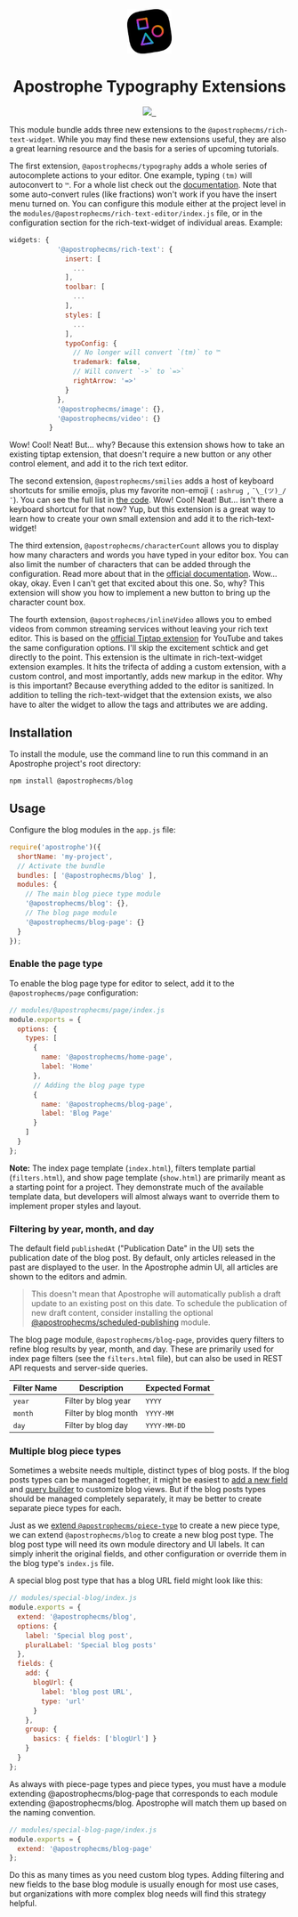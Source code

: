 <div align="center">
  <img src="https://raw.githubusercontent.com/apostrophecms/apostrophe/main/logo.svg" alt="ApostropheCMS logo" width="80" height="80">

  <h1>Apostrophe Typography Extensions</h1>
  <p>
    <a aria-label="Apostrophe logo" href="https://v3.docs.apostrophecms.org">
      <img src="https://img.shields.io/badge/MADE%20FOR%20Apostrophe%203-000000.svg?style=for-the-badge&logo=Apostrophe&labelColor=6516dd">
    </a>
    <a aria-label="Join the community on Discord" href="http://chat.apostrophecms.org">
      <img alt="" src="https://img.shields.io/discord/517772094482677790?color=5865f2&label=Join%20the%20Discord&logo=discord&logoColor=fff&labelColor=000&style=for-the-badge&logoWidth=20">
    </a>
    <a aria-label="License" href="https://github.com/apostrophecms/blog/blob/main/LICENSE.md">
      <img alt="" src="https://img.shields.io/static/v1?style=for-the-badge&labelColor=000000&label=License&message=MIT&color=3DA639">
    </a>
  </p>
</div>

This module bundle adds three new extensions to the `@apostrophecms/rich-text-widget`. While you may find these new extensions useful, they are also a great learning resource and the basis for a series of upcoming tutorials.

The first extension, `@apostrophecms/typography` adds a whole series of autocomplete actions to your editor. One example, typing `(tm)` will autoconvert to `™`. For a whole list check out the [documentation](https://tiptap.dev/api/extensions/typography). Note that some auto-convert rules (like fractions) won't work if you have the insert menu turned on. You can configure this module either at the project level in the `modules/@apostrophecms/rich-text-editor/index.js` file, or in the configuration section for the rich-text-widget of individual areas.
Example:
```js
widgets: {
            '@apostrophecms/rich-text': {
              insert: [
                ...
              ],
              toolbar: [
                ...
              ],
              styles: [
                ...
              ],
              typoConfig: {
                // No longer will convert `(tm)` to ™
                trademark: false,
                // Will convert `->` to `=>`
                rightArrow: '=>'
              }
            },
            '@apostrophecms/image': {},
            '@apostrophecms/video': {}
          }
```

Wow! Cool! Neat! But... why? Because this extension shows how to take an existing tiptap extension, that doesn't require a new button or any other control element, and add it to the rich text editor.

The second extension, `@apostrophecms/smilies` adds a host of keyboard shortcuts for smilie emojis, plus my favorite non-emoji ( `:ashrug `, `¯\_(ツ)_/¯`). You can see the full list in [the code](modules/@apostrophecms/smilies/lib/smilies.js). Wow! Cool! Neat! But... isn't there a keyboard shortcut for that now? Yup, but this extension is a great way to learn how to create your own small extension and add it to the rich-text-widget!

The third extension, `@apostrophecms/characterCount` allows you to display how many characters and words you have typed in your editor box. You can also limit the number of characters that can be added through the configuration. Read more about that in the [official documentation](https://tiptap.dev/api/extensions/character-count). Wow... okay, okay. Even I can't get that excited about this one. So, why? This extension will show you how to implement a new button to bring up the character count box.

The fourth extension, `@apostrophecms/inlineVideo` allows you to embed videos from common streaming services without leaving your rich text editor. This is based on the [official Tiptap extension](https://tiptap.dev/api/nodes/youtube) for YouTube and takes the same configuration options. I'll skip the excitement schtick and get directly to the point. This extension is the ultimate in rich-text-widget extension examples. It hits the trifecta of adding a custom extension, with a custom control, and most importantly, adds new markup in the editor. Why is this important? Because everything added to the editor is sanitized. In addition to telling the rich-text-widget that the extension exists, we also have to alter the widget to allow the tags and attributes we are adding.

## Installation

To install the module, use the command line to run this command in an Apostrophe project's root directory:

```
npm install @apostrophecms/blog
```

## Usage

Configure the blog modules in the `app.js` file:

```javascript
require('apostrophe')({
  shortName: 'my-project',
  // Activate the bundle
  bundles: [ '@apostrophecms/blog' ],
  modules: {
    // The main blog piece type module
    '@apostrophecms/blog': {},
    // The blog page module
    '@apostrophecms/blog-page': {}
  }
});
```

### Enable the page type

To enable the blog page type for editor to select, add it to the `@apostrophecms/page` configuration:

```javascript
// modules/@apostrophecms/page/index.js
module.exports = {
  options: {
    types: [
      {
        name: '@apostrophecms/home-page',
        label: 'Home'
      },
      // Adding the blog page type
      {
        name: '@apostrophecms/blog-page',
        label: 'Blog Page'
      }
    ]
  }
};
```

**Note:** The index page template (`index.html`), filters template partial (`filters.html`), and show page template (`show.html`) are primarily meant as a starting point for a project. They demonstrate much of the available template data, but developers will almost always want to override them to implement proper styles and layout.

### Filtering by year, month, and day

The default field `publishedAt` ("Publication Date" in the UI) sets the publication date of the blog post. By default, only articles released in the past are displayed to the user. In the Apostrophe admin UI, all articles are shown to the editors and admin.

> This doesn't mean that Apostrophe will automatically publish a draft update to an existing post on this date. To schedule the publication of new draft content, consider installing the optional [@apostrophecms/scheduled-publishing](https://github.com/apostrophecms/scheduled-publishing) module.

The blog page module, `@apostrophecms/blog-page`, provides query filters to refine blog results by year, month, and day. These are primarily used for index page filters (see the `filters.html` file), but can also be used in REST API requests and server-side queries.

| Filter Name | Description          | Expected Format |
| ----------- | -------------------- | --------------- |
| `year`      | Filter by blog year  | `YYYY`          |
| `month`     | Filter by blog month | `YYYY-MM`       |
| `day`       | Filter by blog day   | `YYYY-MM-DD`    |

### Multiple blog piece types

Sometimes a website needs multiple, distinct types of blog posts. If the blog posts types can be managed together, it might be easiest to [add a new field](https://v3.docs.apostrophecms.org/guide/content-schema.html#using-existing-field-groups) and [query builder](https://v3.docs.apostrophecms.org/reference/module-api/module-overview.html#queries-self-query) to customize blog views. But if the blog posts types should be managed completely separately, it may be better to create separate piece types for each.

Just as we [extend `@apostrophecms/piece-type`](https://v3.docs.apostrophecms.org/guide/pieces.html#creating-a-piece-type) to create a new piece type, we can extend `@apostrophecms/blog` to create a new blog post type. The blog post type will need its own module directory and UI labels. It can simply inherit the original fields, and other configuration or override them in the blog type's `index.js` file.

A special blog post type that has a blog URL field might look like this:

```javascript
// modules/special-blog/index.js
module.exports = {
  extend: '@apostrophecms/blog',
  options: {
    label: 'Special blog post',
    pluralLabel: 'Special blog posts'
  },
  fields: {
    add: {
      blogUrl: {
        label: 'blog post URL',
        type: 'url'
      }
    },
    group: {
      basics: { fields: ['blogUrl'] }
    }
  }
};
```

As always with piece-page types and piece types, you must have a module extending @apostrophecms/blog-page that corresponds to each module extending @apostrophecms/blog. Apostrophe will match them up based on the naming convention.

```javascript
// modules/special-blog-page/index.js
module.exports = {
  extend: '@apostrophecms/blog-page'
};
```

Do this as many times as you need custom blog types. Adding filtering and new fields to the base blog module is usually enough for most use cases, but organizations with more complex blog needs will find this strategy helpful.
